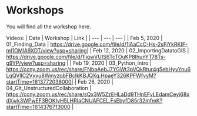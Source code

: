 # Workshops

You will find all the workshop here.

Videos:
| Date | Workshop | Link |
| --- | --- | --- |
| Feb 5, 2020 | 01_Finding_Data | https://drive.google.com/file/d/1lAaCcC-Hs-2sFiYkRKIF-mI1OMlA9XDT/view?usp=sharing|
| Feb 12, 2020 | 02_ImportingDatatoGIS | https://drive.google.com/file/d/1IjgwVUIS6TcTOuKP8IhunYT78Ts-g9YP/view?usp=sharing |
| Feb 19, 2020 | 03_Python_intro | https://ccny.zoom.us/rec/share/FNbaAebJ7YGWt3pVQkRtur4g5ebHyvYnu6LqQVlIC2Vxvu8WmyzqbFBclkKBJQXq.HpaeY326KPFWfvyM?startTime=1613772038000|
| Feb 26, 2020 | 04_Git_UnstructuredCollaboration | https://ccny.zoom.us/rec/share/sQx3W5ZzEHLaDd9THnEFvLEdamCeyi68xdXwk3WPwEF3BOKIyH5LHRIaCNUAFCEL.FsEbyfD85r32mfmK?startTime=1614376713000 |
